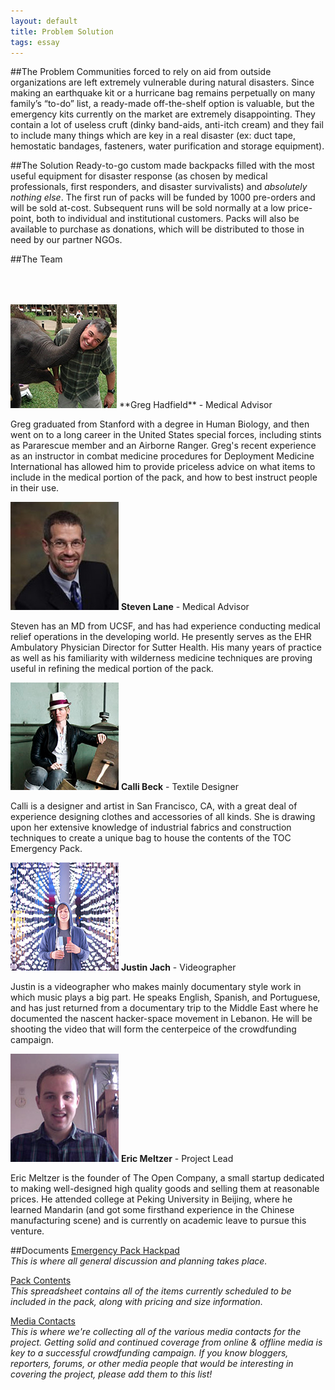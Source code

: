 ```yaml
---
layout: default
title: Problem Solution 
tags: essay
---
```


##The Problem
Communities forced to rely on aid from outside organizations are left extremely vulnerable during natural disasters. Since making an earthquake kit or a hurricane bag remains perpetually on many family’s “to-do” list, a ready-made off-the-shelf option is valuable, but the emergency kits currently on the market are extremely disappointing. They contain a lot of useless cruft (dinky band-aids, anti-itch cream) and they fail to include many things which are key in a real disaster (ex: duct tape, hemostatic bandages, fasteners, water purification and storage equipment).


##The Solution
Ready-to-go custom made backpacks filled with the most useful equipment for disaster response (as chosen by medical professionals, first responders, and disaster survivalists) and *absolutely nothing else*. The first run of packs will be funded by 1000 pre-orders and will be sold at-cost. Subsequent runs will be sold normally at a low price-point, both to individual and institutional customers. Packs will also be available to purchase as donations, which will be distributed to those in need by our partner NGOs.



##The Team


<img style="padding-top:50px;" src="images/greg.png">
**Greg Hadfield** - Medical Advisor  

Greg graduated from Stanford with a degree in Human Biology, and then went on to a long career in the United States special forces, including stints as Pararescue member and an Airborne Ranger. Greg's recent experience as an instructor in combat medicine procedures for Deployment Medicine International has allowed him to provide priceless advice on what items to include in the medical portion of the pack, and how to best instruct people in their use.

![Steven Photo](images/steven.jpg)
**Steven Lane** - Medical Advisor   

Steven has an MD from UCSF, and has had experience conducting medical relief operations in the developing world. He presently serves as the EHR Ambulatory Physician Director for Sutter Health.  His many years of practice as well as his familiarity with wilderness medicine techniques are proving useful in refining the medical portion of the pack.

![Calli Photo](images/calli.png)
**Calli Beck** - Textile Designer  

Calli is a designer and artist in San Francisco, CA, with a great deal of experience designing clothes and accessories of all kinds. She is drawing upon her extensive knowledge of industrial fabrics and construction techniques to create a unique bag to house the contents of the TOC Emergency Pack.

![Justin Photo](images/justin.jpg)
**Justin Jach** - Videographer  

Justin is a videographer who makes mainly documentary style work in which music plays a big part. He speaks English, Spanish, and Portuguese, and has just returned from a documentary trip to the Middle East where he documented the nascent hacker-space movement in Lebanon. He will be shooting the video that will form the centerpeice of the crowdfunding campaign.

![Greg Photo](images/eric.jpg)
**Eric Meltzer** - Project Lead  

Eric Meltzer is the founder of The Open Company, a small startup dedicated to making well-designed high quality goods and selling them at reasonable prices. He attended college at Peking University in Beijing, where he learned Mandarin (and got some firsthand experience in the Chinese manufacturing scene) and is currently on academic leave to pursue this venture. 


##Documents
[Emergency Pack Hackpad](https://hackpad.com/TOC-Go-Bag-general-discussion-YVa6MoNfMf2)  
*This is where all general discussion and planning takes place.*

[Pack Contents](https://docs.google.com/spreadsheet/ccc?key=0Ar-KaBIsMIZZdE9wTThMMzAwUHdWNnpPenprNlliTnc#gid=0)  
*This spreadsheet contains all of the items currently scheduled to be included in the pack, along with pricing and size information.*

[Media Contacts](https://docs.google.com/spreadsheet/ccc?key=0Ar-KaBIsMIZZdENURzl4OFlhWGJvemJsR3FDb25jcmc#gid=0)  
*This is where we're collecting all of the various media contacts for the project. Getting solid and continued coverage from online & offline media is key to a successful crowdfunding campaign. If you know bloggers, reporters, forums, or other media people that would be interesting in covering the project, please add them to this list!*


